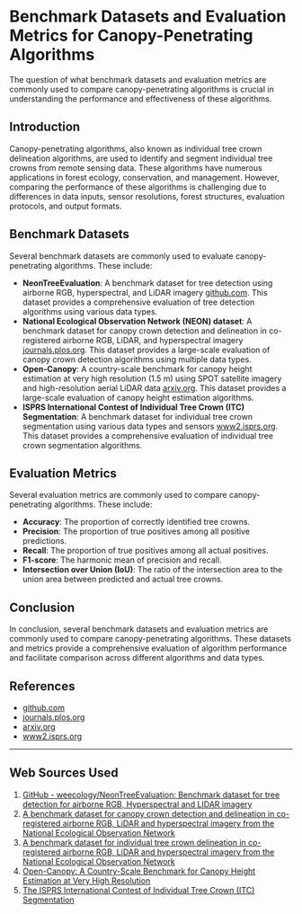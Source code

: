 # Benchmark Datasets and Evaluation Metrics for Canopy-Penetrating Algorithms
The question of what benchmark datasets and evaluation metrics are commonly used to compare canopy-penetrating algorithms is crucial in understanding the performance and effectiveness of these algorithms.

## Introduction
Canopy-penetrating algorithms, also known as individual tree crown delineation algorithms, are used to identify and segment individual tree crowns from remote sensing data. These algorithms have numerous applications in forest ecology, conservation, and management. However, comparing the performance of these algorithms is challenging due to differences in data inputs, sensor resolutions, forest structures, evaluation protocols, and output formats.

## Benchmark Datasets
Several benchmark datasets are commonly used to evaluate canopy-penetrating algorithms. These include:

* **NeonTreeEvaluation**: A benchmark dataset for tree detection using airborne RGB, hyperspectral, and LiDAR imagery [github.com](https://github.com/weecology/NeonTreeEvaluation). This dataset provides a comprehensive evaluation of tree detection algorithms using various data types.
* **National Ecological Observation Network (NEON) dataset**: A benchmark dataset for canopy crown detection and delineation in co-registered airborne RGB, LiDAR, and hyperspectral imagery [journals.plos.org](https://journals.plos.org/ploscompbiol/article/file?id=10.1371/journal.pcbi.1009180&type=printable). This dataset provides a large-scale evaluation of canopy crown detection algorithms using multiple data types.
* **Open-Canopy**: A country-scale benchmark for canopy height estimation at very high resolution (1.5 m) using SPOT satellite imagery and high-resolution aerial LiDAR data [arxiv.org](https://arxiv.org/abs/2407.09392). This dataset provides a large-scale evaluation of canopy height estimation algorithms.
* **ISPRS International Contest of Individual Tree Crown (ITC) Segmentation**: A benchmark dataset for individual tree crown segmentation using various data types and sensors [www2.isprs.org](https://www2.isprs.org/commissions/comm3/wg1/itc-segmentation-contest/). This dataset provides a comprehensive evaluation of individual tree crown segmentation algorithms.

## Evaluation Metrics
Several evaluation metrics are commonly used to compare canopy-penetrating algorithms. These include:

* **Accuracy**: The proportion of correctly identified tree crowns.
* **Precision**: The proportion of true positives among all positive predictions.
* **Recall**: The proportion of true positives among all actual positives.
* **F1-score**: The harmonic mean of precision and recall.
* **Intersection over Union (IoU)**: The ratio of the intersection area to the union area between predicted and actual tree crowns.

## Conclusion
In conclusion, several benchmark datasets and evaluation metrics are commonly used to compare canopy-penetrating algorithms. These datasets and metrics provide a comprehensive evaluation of algorithm performance and facilitate comparison across different algorithms and data types.

## References
* [github.com](https://github.com/weecology/NeonTreeEvaluation)
* [journals.plos.org](https://journals.plos.org/ploscompbiol/article/file?id=10.1371/journal.pcbi.1009180&type=printable)
* [arxiv.org](https://arxiv.org/abs/2407.09392)
* [www2.isprs.org](https://www2.isprs.org/commissions/comm3/wg1/itc-segmentation-contest/)

---
## Web Sources Used

1. [GitHub - weecology/NeonTreeEvaluation: Benchmark dataset for tree detection for airborne RGB, Hyperspectral and LIDAR imagery](https://github.com/weecology/NeonTreeEvaluation)
2. [A benchmark dataset for canopy crown detection and delineation in co-registered airborne RGB, LiDAR and hyperspectral imagery from the National Ecological Observation Network](https://journals.plos.org/ploscompbiol/article/file?id=10.1371/journal.pcbi.1009180&type=printable)
3. [A benchmark dataset for individual tree crown delineation in co-registered airborne RGB, LiDAR and hyperspectral imagery from the National Ecological Observation Network](https://www.biorxiv.org/content/10.1101/2020.11.16.385088v1)
4. [Open-Canopy: A Country-Scale Benchmark for Canopy Height Estimation at Very High Resolution](https://arxiv.org/abs/2407.09392)
5. [The ISPRS International Contest of Individual Tree Crown (ITC) Segmentation](https://www2.isprs.org/commissions/comm3/wg1/itc-segmentation-contest/)

